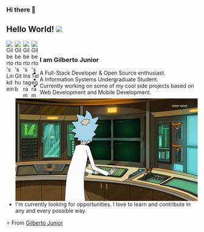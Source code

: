 ### Hi there 👋

<!--
**1gjunior/1gjunior** is a ✨ _special_ ✨ repository because its `README.md` (this file) appears on your GitHub profile.

Here are some ideas to get you started:

- 🔭 I’m currently working on ...
- 🌱 I’m currently learning ...
- 👯 I’m looking to collaborate on ...
- 🤔 I’m looking for help with ...
- 💬 Ask me about ...
- 📫 How to reach me: ...
- 😄 Pronouns: ...
- ⚡ Fun fact: ...
-->

## Hello World! <img src="https://raw.githubusercontent.com/iampavangandhi/iampavangandhi/master/gifs/Hi.gif" width="30px"></h2>

<a href="https://https://www.linkedin.com/in/1gjunior/">
  <img align="left" alt="Gilberto's Linkdein" width="22px" src="https://cdn.jsdelivr.net/npm/simple-icons@v3/icons/linkedin.svg" />
</a>
<a href="https://github.com/1gjunior">
  <img align="left" alt="Gilberto's Github" width="22px" src="https://cdn.jsdelivr.net/npm/simple-icons@v3/icons/github.svg" />
</a>
<a href="https://www.instagram.com/1gjunior/">
  <img align="left" alt="Gilberto's Instagram" width="22px" src="https://cdn.jsdelivr.net/npm/simple-icons@v3/icons/instagram.svg" />
</a>
<a href="https://t.me/gjuniordev">
  <img align="left" alt="Gilberto's Telegram" width="22px" src="https://cdn.jsdelivr.net/npm/simple-icons@v3/icons/telegram.svg" />
</a>

<br />
<img align="right" alt="GIF" src="https://github.com/darshan-jain/darshan-jain/blob/master/rick.gif" />

### I am Gilberto Junior
- A Full-Stack Developer & Open Source enthusiast.
- A Information Systems Undergraduate Student. 
- Currently working on some of my cool side projects based on Web Development and Mobile Development.
- I'm currently looking for opportunities. I love to learn and contribute in any and every possible way.

⭐️ From [Gilberto Junior](https://github.com/1gjunior)
